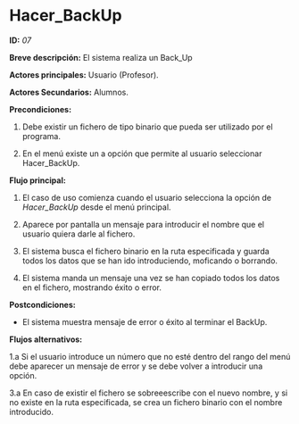 # Hacer_BackUp

**ID:** *07*

**Breve descripción:**
El sistema realiza un Back_Up

**Actores principales:** Usuario (Profesor).

**Actores Secundarios:** Alumnos.

**Precondiciones:**

1. Debe existir un fichero de tipo binario que pueda ser utilizado por el programa.

2. En el menú existe un a opción que permite al usuario seleccionar Hacer_BackUp.

**Flujo principal:**

1. El caso de uso comienza cuando el usuario selecciona la opción de *Hacer_BackUp* desde el menú principal.

2. Aparece por pantalla un mensaje para introducir el nombre que el usuario quiera darle al fichero.

3. El sistema busca el fichero binario en la ruta especificada y guarda todos los datos que se han ido introduciendo, moficando o borrando.

4. El sistema manda un mensaje una vez se han copiado todos los datos en el fichero, mostrando éxito o error.

**Postcondiciones:**

* El sistema muestra mensaje de error o éxito al terminar el BackUp.

**Flujos alternativos:**

1.a Si el usuario introduce un número que no esté dentro del rango del menú debe aparecer un mensaje de error y se debe volver a introducir una opción.


3.a En caso de existir el fichero se sobreeescribe con el nuevo nombre, y si no existe en la ruta especificada, se crea un fichero binario con el nombre introducido.
